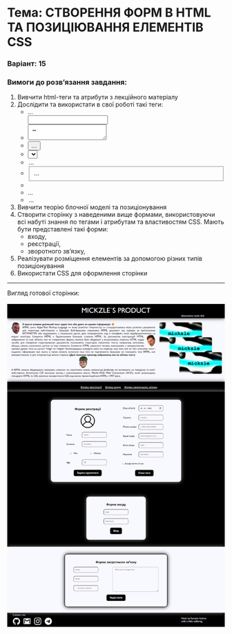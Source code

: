 # Тема: СТВОРЕННЯ ФОРМ В HTML ТА ПОЗИЦІЮВАННЯ ЕЛЕМЕНТІВ CSS 
### Варіант: 15

### Вимоги до розв’язання завдання: <br>
1. Вивчити html-теги та атрибути з лекційного матеріалу
2. Дослідити та використати в свої роботі такі теги:
   - <form> … </form> <input>
   - <textarea> … </textarea>
   - <button> … </button>
   - <select> … </select>
   - <option> … </option>
   - <fieldset> … </fieldset>
   - <datalist> … </datalist>
   - <label> … </label>
   - <legend> … </legend>
3. Вивчити теорію блочної моделі та позиціонування
4. Створити сторінку з наведеними вище формами, використовуючи всі набуті знання по тегами і атрибутам та властивостям CSS. Мають бути представлені такі форми:
   - входу,
   - реєстрації,
   - зворотного зв’язку,
5. Реалізувати розміщення елементів за допомогою різних типів позиціонування
6. Використати CSS для оформлення сторінки<br>
---
Вигляд готової сторінки:<br><br>
![Lr2](page.png)